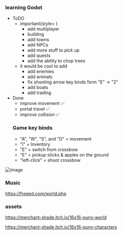 ### learning Godot
- ToDO
    - important{style= }
       -  add multiplayer
       - building
       - add towns
       - add NPCs
       - add more stuff to pick up
       - add quests
       - add the ability to chop trees
    - it would be cool to add 
      - add enemies
      - add animals
      - fix shooting arrow key binds form "E" -> "2"
      - add boats
      - add trading
- Done
  - improve movement ✅
  - portal travel ✅
  - improve collision ✅
  ### Game key binds
  - "A", "W", "S", and "D" = movement
  - "I" = Inventory
  - "E" = switch from crossbow
  - "E" = pickup sticks & apples on the ground
  - "left-click" = shoot crossbow
    
![image](https://github.com/user-attachments/assets/c10a7ac5-5ffb-4294-80d9-2f1259adb2c2)


### Music
https://freepd.com/world.php

### assets 
https://merchant-shade.itch.io/16x16-puny-world

https://merchant-shade.itch.io/16x16-puny-characters

